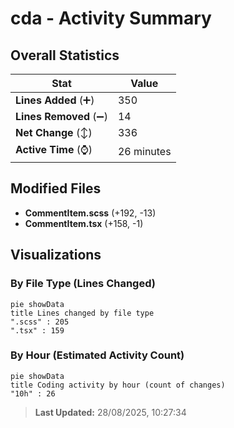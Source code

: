 # cda - Activity Summary 

## Overall Statistics

| Stat                   | Value                                                             |
| ---------------------- | ----------------------------------------------------------------- |
| **Lines Added** (➕)   | 350                                          |
| **Lines Removed** (➖) | 14                                        |
| **Net Change** (↕)    | 336                |
| **Active Time** (⌚)   | 26 minutes |


## Modified Files
- **CommentItem.scss** (+192, -13)
- **CommentItem.tsx** (+158, -1)

## Visualizations

### By File Type (Lines Changed)

```mermaid
pie showData
title Lines changed by file type
".scss" : 205
".tsx" : 159
```

### By Hour (Estimated Activity Count)

```mermaid
pie showData
title Coding activity by hour (count of changes)
"10h" : 26
```


> **Last Updated:** 28/08/2025, 10:27:34